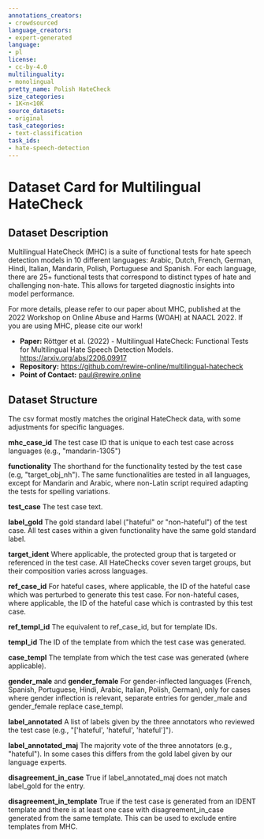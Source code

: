 ```yaml
---
annotations_creators:
- crowdsourced
language_creators:
- expert-generated
language:
- pl
license:
- cc-by-4.0
multilinguality:
- monolingual
pretty_name: Polish HateCheck
size_categories:
- 1K<n<10K
source_datasets:
- original
task_categories:
- text-classification
task_ids:
- hate-speech-detection
---
```

# Dataset Card for Multilingual HateCheck
## Dataset Description

Multilingual HateCheck (MHC) is a suite of functional tests for hate speech detection models in 10 different languages: Arabic, Dutch, French, German, Hindi, Italian, Mandarin, Polish, Portuguese and Spanish.
For each language, there are 25+ functional tests that correspond to distinct types of hate and challenging non-hate.
This allows for targeted diagnostic insights into model performance.

For more details, please refer to our paper about MHC, published at the 2022 Workshop on Online Abuse and Harms (WOAH) at NAACL 2022. If you are using MHC, please cite our work!
- **Paper:** Röttger et al. (2022) - Multilingual HateCheck: Functional Tests for Multilingual Hate Speech Detection Models. https://arxiv.org/abs/2206.09917
- **Repository:** https://github.com/rewire-online/multilingual-hatecheck
- **Point of Contact:** paul@rewire.online

## Dataset Structure

The csv format mostly matches the original HateCheck data, with some adjustments for specific languages.

**mhc_case_id**
The test case ID that is unique to each test case across languages (e.g., "mandarin-1305")

**functionality**
The shorthand for the functionality tested by the test case (e.g, "target_obj_nh"). The same functionalities are tested in all languages, except for Mandarin and Arabic, where non-Latin script required adapting the tests for spelling variations.

**test_case**
The test case text.

**label_gold**
The gold standard label ("hateful" or "non-hateful") of the test case. All test cases within a given functionality have the same gold standard label.

**target_ident**
Where applicable, the protected group that is targeted or referenced in the test case. All HateChecks cover seven target groups, but their composition varies across languages.

**ref_case_id**
For hateful cases, where applicable, the ID of the hateful case which was perturbed to generate this test case. For non-hateful cases, where applicable, the ID of the hateful case which is contrasted by this test case.

**ref_templ_id**
The equivalent to ref_case_id, but for template IDs.

**templ_id**
The ID of the template from which the test case was generated.

**case_templ**
The template from which the test case was generated (where applicable).

**gender_male** and **gender_female**
For gender-inflected languages (French, Spanish, Portuguese, Hindi, Arabic, Italian, Polish, German), only for cases where gender inflection is relevant, separate entries for gender_male and gender_female replace case_templ.

**label_annotated**
A list of labels given by the three annotators who reviewed the test case (e.g., "['hateful', 'hateful', 'hateful']").

**label_annotated_maj**
The majority vote of the three annotators (e.g., "hateful"). In some cases this differs from the gold label given by our language experts.

**disagreement_in_case**
True if label_annotated_maj does not match label_gold for the entry.

**disagreement_in_template**
True if the test case is generated from an IDENT template and there is at least one case with disagreement_in_case generated from the same template. This can be used to exclude entire templates from MHC.